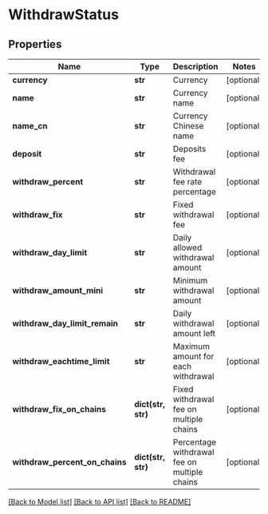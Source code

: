 # WithdrawStatus

## Properties
Name | Type | Description | Notes
------------ | ------------- | ------------- | -------------
**currency** | **str** | Currency | [optional] 
**name** | **str** | Currency name | [optional] 
**name_cn** | **str** | Currency Chinese name | [optional] 
**deposit** | **str** | Deposits fee | [optional] 
**withdraw_percent** | **str** | Withdrawal fee rate percentage | [optional] 
**withdraw_fix** | **str** | Fixed withdrawal fee | [optional] 
**withdraw_day_limit** | **str** | Daily allowed withdrawal amount | [optional] 
**withdraw_amount_mini** | **str** | Minimum withdrawal amount | [optional] 
**withdraw_day_limit_remain** | **str** | Daily withdrawal amount left | [optional] 
**withdraw_eachtime_limit** | **str** | Maximum amount for each withdrawal | [optional] 
**withdraw_fix_on_chains** | **dict(str, str)** | Fixed withdrawal fee on multiple chains | [optional] 
**withdraw_percent_on_chains** | **dict(str, str)** | Percentage withdrawal fee on multiple chains | [optional] 

[[Back to Model list]](../README.md#documentation-for-models) [[Back to API list]](../README.md#documentation-for-api-endpoints) [[Back to README]](../README.md)


